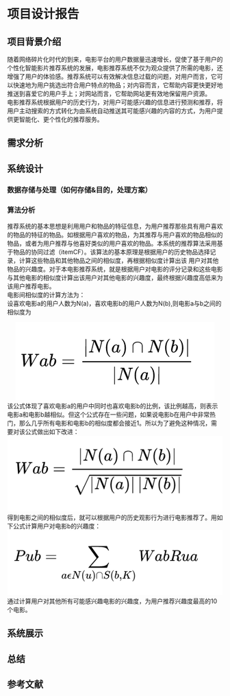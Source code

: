 # 项目设计报告

## 项目背景介绍
随着网络碎片化时代的到来，电影平台的用户数据量迅速增长，促使了基于用户的个性化智能影片推荐系统的发展，电影推荐系统不仅为观众提供了所需的电影，还增强了用户的体验感。推荐系统可以有效解决信息过载的问题，对用户而言，它可以快速地为用户挑选出符合用户特点的物品；对内容而言，它帮助内容更快更好地推送到喜爱它的用户手上；对网站而言，它帮助网站更有效地保留用户资源。  
电影推荐系统根据用户的历史行为，对用户可能感兴趣的信息进行预测和推荐，将用户主动搜索的方式转化为由系统自动推送其可能感兴趣的内容的方式，为用户提供更智能化、更个性化的推荐服务。
## 需求分析

## 系统设计

### 数据存储与处理（如何存储&目的，处理方案）

### 算法分析
推荐系统的基本思想是利用用户和物品的特征信息，为用户推荐那些具有用户喜欢的物品的特征的物品。如根据用户喜欢的物品，为其推荐与用户喜欢的物品相似的物品，或者为用户推荐与他喜好类似的用户喜欢的物品。本系统的推荐算法采用基于物品的协同过滤（itemCF）。该算法的基本原理是根据用户的历史物品选择记录，计算这些物品和其他物品之间的相似度，再根据相似度计算出该
用户对其他物品的兴趣度。对于本电影推荐系统，就是根据用户对电影的评分记录和这些电影与其他电影的相似度计算出该用户对其他电影的兴趣度，最终根据兴趣度高低来为该用户推荐电影。  
电影间相似度的计算方法为：  
设喜欢电影a的用户人数为N(a)，喜欢电影b的用户人数为N(b),则电影a与b之间的相似度为
<div align=center>
<img src="img_2.png"/>
</div>
该公式体现了喜欢电影a的用户中同时也喜欢电影b的比例，该比例越高，则表示电影a和电影b越相似。但这个公式存在一些问题，如果说电影b在用户中非常热门，那么几乎所有电影和电影b的相似度都会接近1。所以为了避免这种情况，需要对该公式做出如下改进：
<div align=center>
<img src="img_1.png"/>
</div>
得到电影之间的相似度后，就可以根据用户的历史观影行为进行电影推荐了。用如下公式计算用户对电影b的兴趣度：
<div align=center>
<img src="img_3.png"/>
</div>
通过计算用户对其他所有可能感兴趣电影的兴趣度，为用户推荐兴趣度最高的10个电影。

## 系统展示

## 总结

## 参考文献